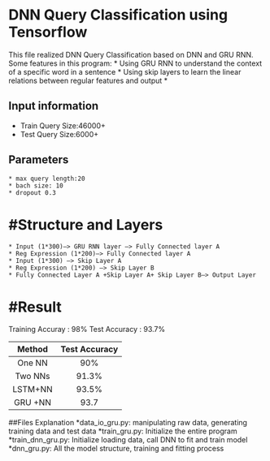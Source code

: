 # DNN Query Classification using Tensorflow
 This file realized DNN Query Classification based on DNN and GRU RNN.
Some features in this program:
    * Using GRU RNN to understand the context of a specific word in a sentence
    * Using skip layers to learn the linear relations between regular features and output
    *

## Input information
* Train Query Size:46000+
* Test Query Size:6000+
## Parameters
    * max query length:20
    * bach size: 10
    * dropout 0.3
# #Structure and Layers
    * Input (1*300)—> GRU RNN layer —> Fully Connected layer A
    * Reg Expression (1*200)—> Fully Connected layer A
    * Input (1*300) —> Skip Layer A
    * Reg Expression (1*200) —> Skip Layer B
    * Fully Connected Layer A +Skip Layer A+ Skip Layer B—> Output Layer

# #Result
Training Accuray : 98%
Test Accuracy : 93.7%

| Method | Test Accuracy | 
|:--------:|:------------:|
| One NN| 90% | 
| Two NNs |  91.3% | 
| LSTM+NN | 93.5% |
| GRU +NN| 93.7|

##Files Explanation
    *data_io_gru.py: manipulating raw data, generating training data and test data
    *train_gru.py: Initialize the entire program
    *train_dnn_gru.py: Initialize loading data, call DNN to fit and train model 
    *dnn_gru.py: All the model structure, training and fitting process

